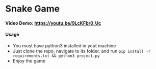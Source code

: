 # Snake Game

#### Video Demo: https://youtu.be/9LcKFbr0_Uc

#### Usage
- You must have python3 installed in yout machine
- Just clone the repo, navigate to its folder, and run `pip install -r requirements.txt && python3 project.py`
- Enjoy the game
